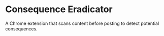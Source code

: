 # Consequence Eradicator
A Chrome extension that scans content before posting to detect potential consequences.
